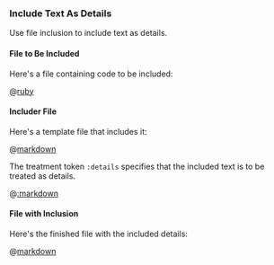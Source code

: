 ### Include Text As Details

Use file inclusion to include text as details.

#### File to Be Included

Here's a file containing code to be included:

@[ruby](hello.rb)

#### Includer File

Here's a template file that includes it:

@[markdown](includer.md)

The treatment token ```:details``` specifies that the included text is to be treated as details.

@[:markdown](../interface.md)

#### File with Inclusion

Here's the finished file with the included details:

@[markdown](included.md)

